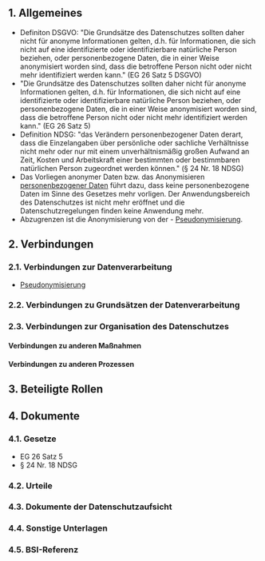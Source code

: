 ## 1. Allgemeines
- Definiton DSGVO: "Die Grundsätze des Datenschutzes sollten daher nicht für anonyme Informationen gelten, d.h. für Informationen, die sich nicht auf eine identifizierte oder identifizierbare natürliche Person beziehen, oder personenbezogene Daten, die in einer Weise anonymisiert worden sind, dass die betroffene Person nicht oder nicht mehr identifiziert werden kann." (EG 26 Satz 5 DSGVO)
- "Die Grundsätze des Datenschutzes sollten daher nicht für anonyme Informationen gelten, d.h. für Informationen, die sich nicht auf eine identifizierte oder identifizierbare natürliche Person beziehen, oder personenbezogene Daten, die in einer Weise anonymisiert worden sind, dass die betroffene Person nicht oder nicht mehr identifiziert werden kann." (EG 26 Satz 5)
- Definition NDSG: "das Verändern personenbezogener Daten derart, dass die Einzelangaben über persönliche oder sachliche Verhältnisse nicht mehr oder nur mit einem unverhältnismäßig großen Aufwand an Zeit, Kosten und Arbeitskraft einer bestimmten oder bestimmbaren natürlichen Person zugeordnet werden können." (§ 24 Nr. 18 NDSG)
- Das Vorliegen anonymer Daten bzw. das Anonymisieren [personenbezogener Daten](../Datenverarbeitung/Personenbezogene-Daten.md) führt dazu, dass keine personenbezogene Daten im Sinne des Gesetzes mehr vorligen. Der Anwendungsbereich des Datenschutzes ist nicht mehr eröffnet und die Datenschutzregelungen finden keine Anwendung mehr.
- Abzugrenzen ist die Anonymisierung von der - [Pseudonymisierung](../Datenverarbeitung/Pseudonymisierung.md).
## 2. Verbindungen
### 2.1. Verbindungen zur Datenverarbeitung
- [Pseudonymisierung](../Datenverarbeitung/Pseudonymisierung.md)
### 2.2. Verbindungen zu Grundsätzen der Datenverarbeitung
### 2.3. Verbindungen zur Organisation des Datenschutzes
#### Verbindungen zu anderen Maßnahmen
#### Verbindungen zu anderen Prozessen
## 3. Beteiligte Rollen
## 4. Dokumente
### 4.1. Gesetze
- EG 26 Satz 5
- § 24 Nr. 18 NDSG
### 4.2. Urteile
### 4.3. Dokumente der Datenschutzaufsicht
### 4.4. Sonstige Unterlagen
### 4.5. BSI-Referenz
